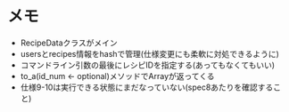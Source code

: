 メモ
==================
* RecipeDataクラスがメイン
* usersとrecipes情報をhashで管理(仕様変更にも柔軟に対処できるように)
* コマンドライン引数の最後にレシピIDを指定する(あってもなくてもいい)
* to_a(id_num <- optional)メソッドでArrayが返ってくる
* 仕様9-10は実行できる状態にまだなっていない(spec8あたりを確認すること)
